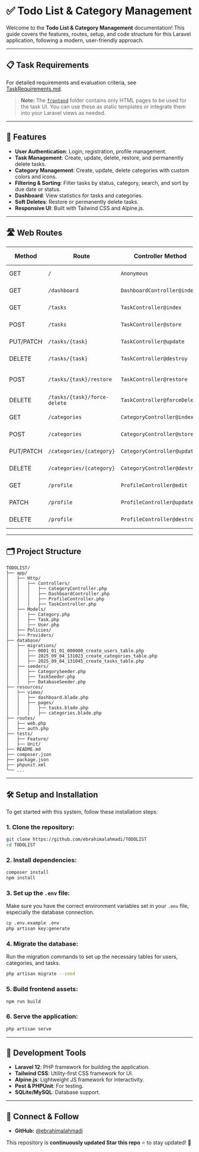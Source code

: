 # ✅ Todo List & Category Management

Welcome to the **Todo List & Category Management** documentation! This guide covers the features, routes, setup, and code structure for this Laravel application, following a modern, user-friendly approach.

---

## 📋 Task Requirements

For detailed requirements and evaluation criteria, see [TaskRequirements.md](./Task-Requirements.pdf).

> **Note:** The [`frontend`](./frontend) folder contains only HTML pages to be used for the task UI. You can use these as static templates or integrate them into your Laravel views as needed.

---

## 🧩 Features

-   **User Authentication**: Login, registration, profile management.
-   **Task Management**: Create, update, delete, restore, and permanently delete tasks.
-   **Category Management**: Create, update, delete categories with custom colors and icons.
-   **Filtering & Sorting**: Filter tasks by status, category, search, and sort by due date or status.
-   **Dashboard**: View statistics for tasks and categories.
-   **Soft Deletes**: Restore or permanently delete tasks.
-   **Responsive UI**: Built with Tailwind CSS and Alpine.js.

---

## 🛣️ Web Routes

| **Method** | **Route**                    | **Controller Method**        | **Description**             | **Access Control** |
| ---------- | ---------------------------- | ---------------------------- | --------------------------- | ------------------ |
| GET        | `/`                          | `Anonymous`                  | Welcome page                | Public             |
| GET        | `/dashboard`                 | `DashboardController@index`  | Dashboard statistics        | Authenticated      |
| GET        | `/tasks`                     | `TaskController@index`       | List/filter/sort tasks      | Authenticated      |
| POST       | `/tasks`                     | `TaskController@store`       | Create a new task           | Authenticated      |
| PUT/PATCH  | `/tasks/{task}`              | `TaskController@update`      | Update a task               | Authenticated      |
| DELETE     | `/tasks/{task}`              | `TaskController@destroy`     | Soft delete a task          | Authenticated      |
| POST       | `/tasks/{task}/restore`      | `TaskController@restore`     | Restore a soft-deleted task | Authenticated      |
| DELETE     | `/tasks/{task}/force-delete` | `TaskController@forceDelete` | Permanently delete a task   | Authenticated      |
| GET        | `/categories`                | `CategoryController@index`   | List categories             | Authenticated      |
| POST       | `/categories`                | `CategoryController@store`   | Create a new category       | Authenticated      |
| PUT/PATCH  | `/categories/{category}`     | `CategoryController@update`  | Update a category           | Authenticated      |
| DELETE     | `/categories/{category}`     | `CategoryController@destroy` | Delete a category           | Authenticated      |
| GET        | `/profile`                   | `ProfileController@edit`     | Edit user profile           | Authenticated      |
| PATCH      | `/profile`                   | `ProfileController@update`   | Update user profile         | Authenticated      |
| DELETE     | `/profile`                   | `ProfileController@destroy`  | Delete user account         | Authenticated      |

---

## 🗂️ Project Structure

```
TODOLIST/
├── app/
│   ├── Http/
│   │   ├── Controllers/
│   │   │   ├── CategoryController.php
│   │   │   ├── DashboardController.php
│   │   │   ├── ProfileController.php
│   │   │   ├── TaskController.php
│   ├── Models/
│   │   ├── Category.php
│   │   ├── Task.php
│   │   ├── User.php
│   ├── Policies/
│   ├── Providers/
├── database/
│   ├── migrations/
│   │   ├── 0001_01_01_000000_create_users_table.php
│   │   ├── 2025_09_04_131023_create_categories_table.php
│   │   ├── 2025_09_04_131045_create_tasks_table.php
│   ├── seeders/
│   │   ├── CategorySeeder.php
│   │   ├── TaskSeeder.php
│   │   ├── DatabaseSeeder.php
├── resources/
│   ├── views/
│   │   ├── dashboard.blade.php
│   │   ├── pages/
│   │   │   ├── tasks.blade.php
│   │   │   ├── categories.blade.php
├── routes/
│   ├── web.php
│   ├── auth.php
├── tests/
│   ├── Feature/
│   ├── Unit/
├── README.md
├── composer.json
├── package.json
├── phpunit.xml
└── ...
```

---

## 🛠️ Setup and Installation

To get started with this system, follow these installation steps:

### 1. Clone the repository:

```bash
git clone https://github.com/ebrahimalahmadi/TODOLIST
cd TODOLIST
```

### 2. Install dependencies:

```bash
composer install
npm install
```

### 3. Set up the `.env` file:

Make sure you have the correct environment variables set in your `.env` file, especially the database connection.

```bash
cp .env.example .env
php artisan key:generate
```

### 4. Migrate the database:

Run the migration commands to set up the necessary tables for users, categories, and tasks.

```bash
php artisan migrate --seed
```

### 5. Build frontend assets:

```bash
npm run build
```

### 6. Serve the application:

```bash
php artisan serve
```

---

## 🔧 Development Tools

-   **Laravel 12**: PHP framework for building the application.
-   **Tailwind CSS**: Utility-first CSS framework for UI.
-   **Alpine.js**: Lightweight JS framework for interactivity.
-   **Pest & PHPUnit**: For testing.
-   **SQLite/MySQL**: Database support.

---

## 🔗 Connect & Follow

-   **GitHub:** [@ebrahimalahmadi](https://github.com/ebrahimalahmadi)

This repository is **continuously updated Star this repo** ⭐ to stay updated! 🚀
